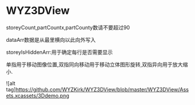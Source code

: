 # WYZ3DView

 storeyCount,partCountx,partCounty数请不要超过90
 
 dataArr数据是从最里横向以此向外写入
 
 storeyIsHiddenArr:用于确定每行是否需要显示
 
 单指用于移动图像位置,双指同向移动用于移动立体图形旋转,双指异向用于放大缩小.
 
 
![alt tag]https://github.com/WYZKirk/WYZ3DView/blob/master/WYZ3DView/Assets.xcassets/3Ddemo.png
